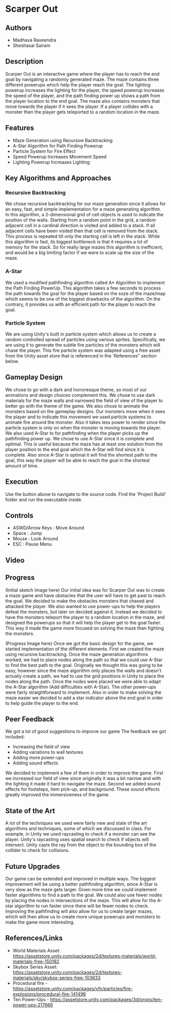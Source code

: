 # Scarper Out

## Authors

-   Madhava Raveendra
-   Sheshasai Sairam

## Description

Scarper Out is an interactive game where the player has to reach the end goal by navigating a randomly generated maze. The maze contains three different powerups which help the player reach the goal. The lighting powerup increases the lighting for the player, the speed powerup increases the speed of the player, and the path finding power up shows a path from the player location to the end goal. The maze also contains monsters that move towards the player if it sees the player. If a player collides with a monster then the player gets teleported to a random location in the maze.

## Features

-   Maze Generation using Recursive Backtracking <br />
-   A-Star Algorithm for Path Finding Powerup <br />
-   Particle System for Fire Effect <br />
-   Speed Powerup Increases Movement Speed <br />
-   Lighting Powerup Increases Lighting <br />

## Key Algorithms and Approaches

### Recursive Backtracking

We chose recursive backtracking for our maze generation since it allows for an easy, fast, and simple implementation for a maze generating algorithm. In this algorithm, a 2-dimensional grid of cell objects is used to indicate the position of the walls. Starting from a random point in the grid, a random adjacent cell in a cardinal direction is visited and added to a stack. If all adjacent cells have been visited then that cell is removed from the stack. This process is repeated till only the starting cell is left in the stack. While this algorithm is fast, its biggest bottleneck is that it requires a lot of memory for the stack. So for really large mazes this algorithm is inefficient, and would be a big limiting factor if we were to scale up the size of the maze.

### A-Star

We used a modified pathfinding algorithm called A\* Algorithm to implement the Path Finding PowerUp. This algorithm takes a few seconds to process the path towards the goal for the player based on the soze of the maze/map which seems to be one of the biggest drawbacks of the algorithm. On the contrary, it provides us with an efficient path for the player to reach the goal.

### Particle System

We are using Unity's built in particle system which allows us to create a random controlled spread of particles using various sprites. Specifically, we are using it to generate the subtle fire particles of the monsters which will chase the player. This fire particle system was adapted using a free asset from the Unity asset store that is referenced in the 'References" section below.

## Gameplay Design

We chose to go with a dark and horroresque theme, so most of our animations and design choices complement this. We chose to use dark materials for the maze walls and narrowed the field of view of the player to better go with the theme of the game. We also chose to animate the monsters based on the gameplay designs. Our monsters move when it sees the player and to indicate this movement we used particle systems to animate fire around the monster. Also it takes less power to render since the particle system is only on when the monster is moving towards the player. We also used A-Star to for pathfinding when the player picks up the pathfinding power up. We chose to use A-Star since it is complete and optimal. This is useful because the maze has at least one solution from the player position to the end goal which the A-Star will find since it is complete. Also since A-Star is optimal it will find the shortest path to the goal, this way the player will be able to reach the goal in the shortest amount of time.

## Execution

Use the button above to navigate to the source code. Find the 'Project Build' folder and run the executable inside.

## Controls

-   ASWD/Arrow Keys : Move Around <br />
-   Space : Jump <br />
-   Mouse : Look Around <br />
-   ESC : Pause Menu <br />

## Video

## Progress

(Initial sketch Image here)
Our initial idea was for Scarper Out was to create a maze game and have obstacles that the user will have to get past to reach the goal. We decided to make the obstacles monsters that chased and attacked the player. We also wanted to use power-ups to help the players defeat the monsters, but later on decided against it. Instead we decided to have the monsters teleport the player to a random location in the maze, and designed the powerups so that it will help the player get to the goal faster. This way it made the game more focused on solving the maze than fighting the monsters.

(Progress Image here)
Once we got the basic design for the game, we started implementation of the different elements. First we created the maze using recursive backtracking. Once the maze generation algorithms worked, we had to place nodes along the path so that we could use A-Star to find the best path to the goal. Originally we thought this was going to be easy, however since the maze algorithm only places the walls and doesn't actually create a path, we had to use the grid positions in Unity to place the nodes along the path. Once the nodes were placed we were able to adapt the A-Star algorithm (Add difficulties with A-Star). The other power-ups were fairly straightforward to implement. Also in order to make solving the maze easier we decided to add a star indicator above the end goal in order to help guide the player to the end.

## Peer Feedback

We got a lot of good suggestions to improve our game The feedback we got included:

-   Increasing the field of view
-   Adding variations to wall textures
-   Adding more power-ups
-   Adding sound effects

We decided to implement a few of them in order to improve the game. First we increased our field of view since originally it was a bit narrow and with the lighting it made it hard to navigate the maze. Second we added sound effects for footsteps, item pick-up, and background. These sound effects greatly improved the immersiveness of the game.

## State of the Art

A lot of the techniques we used were fairly new and state of the art algorithms and techniques, some of which we discussed in class. For example, in Unity we used raycasting to check if a monster can see the player. Unity's raycasting uses spatial search to check if objects will intersect. Unity casts the ray from the object to the bounding box of the collider to check for collisions.

## Future Upgrades

Our game can be extended and improved in multiple ways. The biggest improvement will be using a better pathfinding algorithm, since A-Star is very slow as the maze gets larger. Given more time we could implement faster algorithms to find a path to the goal. We could also use fewer nodes by placing the nodes in intersections of the maze. This will allow for the A-star algorithm to run faster since there will be fewer nodes to check. Improving the pathfinding will also allow for us to create larger mazes, which will then allow us to create more unique powerups and monsters to make the game more interesting.

## References/Links

-   World Materials Asset: https://assetstore.unity.com/packages/2d/textures-materials/world-materials-free-150182
-   Skybox Series Asset: https://assetstore.unity.com/packages/2d/textures-materials/sky/skybox-series-free-103633
-   Procedural fire - https://assetstore.unity.com/packages/vfx/particles/fire-explosions/procedural-fire-141496
-   Ten Power-Ups - https://assetstore.unity.com/packages/3d/props/ten-power-ups-217666

